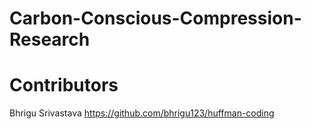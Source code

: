 # Carbon-Conscious-Compression-Research



# Contributors
Bhrigu Srivastava
https://github.com/bhrigu123/huffman-coding
